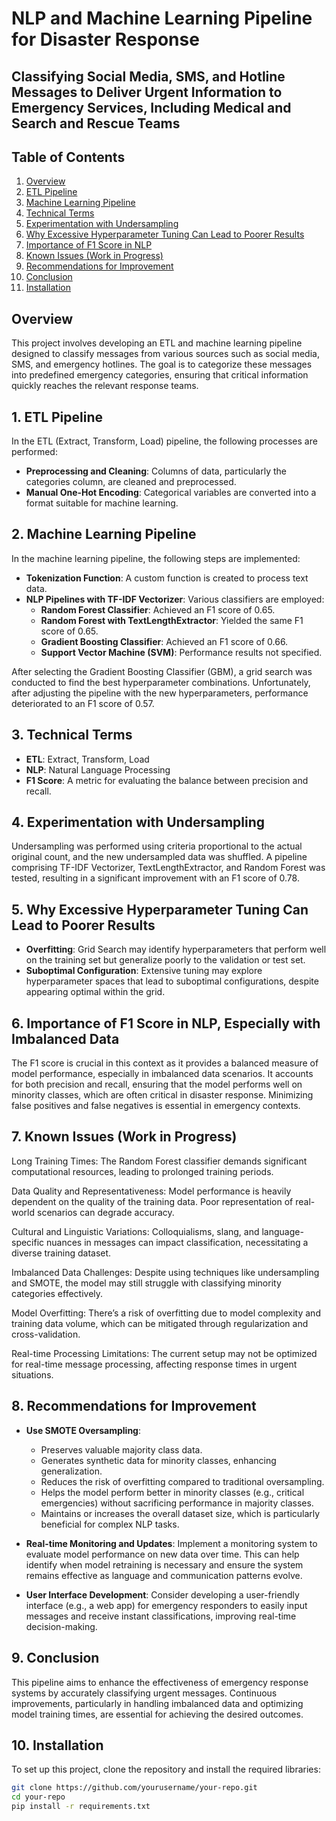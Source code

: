 # NLP and Machine Learning Pipeline for Disaster Response
## Classifying Social Media, SMS, and Hotline Messages to Deliver Urgent Information to Emergency Services, Including Medical and Search and Rescue Teams

## Table of Contents
1. [Overview](#overview)
2. [ETL Pipeline](#etl-pipeline)
3. [Machine Learning Pipeline](#machine-learning-pipeline)
4. [Technical Terms](#technical-terms)
5. [Experimentation with Undersampling](#experimentation-with-undersampling)
6. [Why Excessive Hyperparameter Tuning Can Lead to Poorer Results](#why-excessive-hyperparameter-tuning-can-lead-to-poorer-results)
7. [Importance of F1 Score in NLP](#importance-of-f1-score-in-nlp-especially-with-imbalanced-data)
8. [Known Issues (Work in Progress)](#known-issues-work-in-progress)
9. [Recommendations for Improvement](#recommendations-for-improvement)
10. [Conclusion](#conclusion)
12. [Installation](#installation)

## Overview
This project involves developing an ETL and machine learning pipeline designed to classify messages from various sources such as social media, SMS, and emergency hotlines. The goal is to categorize these messages into predefined emergency categories, ensuring that critical information quickly reaches the relevant response teams.

## 1. ETL Pipeline
In the ETL (Extract, Transform, Load) pipeline, the following processes are performed:
- **Preprocessing and Cleaning**: Columns of data, particularly the categories column, are cleaned and preprocessed.
- **Manual One-Hot Encoding**: Categorical variables are converted into a format suitable for machine learning.

## 2. Machine Learning Pipeline
In the machine learning pipeline, the following steps are implemented:
- **Tokenization Function**: A custom function is created to process text data.
- **NLP Pipelines with TF-IDF Vectorizer**: Various classifiers are employed:
  - **Random Forest Classifier**: Achieved an F1 score of 0.65.
  - **Random Forest with TextLengthExtractor**: Yielded the same F1 score of 0.65.
  - **Gradient Boosting Classifier**: Achieved an F1 score of 0.66.
  - **Support Vector Machine (SVM)**: Performance results not specified.

After selecting the Gradient Boosting Classifier (GBM), a grid search was conducted to find the best hyperparameter combinations. Unfortunately, after adjusting the pipeline with the new hyperparameters, performance deteriorated to an F1 score of 0.57.

## 3. Technical Terms
- **ETL**: Extract, Transform, Load
- **NLP**: Natural Language Processing
- **F1 Score**: A metric for evaluating the balance between precision and recall.

## 4. Experimentation with Undersampling
Undersampling was performed using criteria proportional to the actual original count, and the new undersampled data was shuffled. A pipeline comprising TF-IDF Vectorizer, TextLengthExtractor, and Random Forest was tested, resulting in a significant improvement with an F1 score of 0.78.

## 5. Why Excessive Hyperparameter Tuning Can Lead to Poorer Results
- **Overfitting**: Grid Search may identify hyperparameters that perform well on the training set but generalize poorly to the validation or test set.
- **Suboptimal Configuration**: Extensive tuning may explore hyperparameter spaces that lead to suboptimal configurations, despite appearing optimal within the grid.

## 6. Importance of F1 Score in NLP, Especially with Imbalanced Data
The F1 score is crucial in this context as it provides a balanced measure of model performance, especially in imbalanced data scenarios. It accounts for both precision and recall, ensuring that the model performs well on minority classes, which are often critical in disaster response. Minimizing false positives and false negatives is essential in emergency contexts.

## 7. Known Issues (Work in Progress)
Long Training Times: The Random Forest classifier demands significant computational resources, leading to prolonged training periods.

Data Quality and Representativeness: Model performance is heavily dependent on the quality of the training data. Poor representation of real-world scenarios can degrade accuracy.

Cultural and Linguistic Variations: Colloquialisms, slang, and language-specific nuances in messages can impact classification, necessitating a diverse training dataset.

Imbalanced Data Challenges: Despite using techniques like undersampling and SMOTE, the model may still struggle with classifying minority categories effectively.

Model Overfitting: There’s a risk of overfitting due to model complexity and training data volume, which can be mitigated through regularization and cross-validation.

Real-time Processing Limitations: The current setup may not be optimized for real-time message processing, affecting response times in urgent situations.

## 8. Recommendations for Improvement
- **Use SMOTE Oversampling**:
  - Preserves valuable majority class data.
  - Generates synthetic data for minority classes, enhancing generalization.
  - Reduces the risk of overfitting compared to traditional oversampling.
  - Helps the model perform better in minority classes (e.g., critical emergencies) without sacrificing performance in majority classes.
  - Maintains or increases the overall dataset size, which is particularly beneficial for complex NLP tasks.

- **Real-time Monitoring and Updates**: Implement a monitoring system to evaluate model performance on new data over time. This can help identify when model retraining is necessary and ensure the system remains effective as language and communication patterns evolve.

- **User Interface Development**: Consider developing a user-friendly interface (e.g., a web app) for emergency responders to easily input messages and receive instant classifications, improving real-time decision-making.

## 9. Conclusion
This pipeline aims to enhance the effectiveness of emergency response systems by accurately classifying urgent messages. Continuous improvements, particularly in handling imbalanced data and optimizing model training times, are essential for achieving the desired outcomes.


## 10. Installation
To set up this project, clone the repository and install the required libraries:

```bash
git clone https://github.com/yourusername/your-repo.git
cd your-repo
pip install -r requirements.txt

